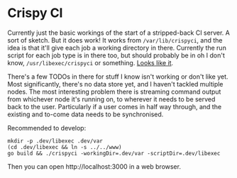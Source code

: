 # Crispy CI

Currently just the basic workings of the start of a stripped-back CI server. A sort of sketch. But it does work! It works from `/var/lib/crispyci`, and the idea is that it'll give each job a working directory in there. Currently the run script for each job type is in there too, but should probably be in oh I don't know, `/usr/libexec/crispyci` or something. [Looks like it](http://www.linuxbase.org/betaspecs/fhs/fhs/ch04s07.html).

There's a few TODOs in there for stuff I know isn't working or don't like yet. Most significantly, there's no data store yet, and I haven't tackled multiple nodes. The most interesting problem there is streaming command output from whichever node it's running on, to wherever it needs to be served back to the user. Particularly if a user comes in half way through, and the existing and to-come data needs to be synchronised.

Recommended to develop:

```
mkdir -p .dev/libexec .dev/var
(cd .dev/libexec && ln -s ../../www)
go build && ./crispyci -workingDir=.dev/var -scriptDir=.dev/libexec
```

Then you can open http://localhost:3000 in a web browser.
